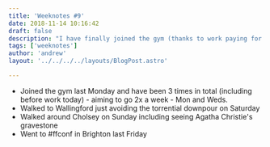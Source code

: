 ```yaml
---
title: 'Weeknotes #9'
date: 2018-11-14 10:16:42
draft: false
description: "I have finally joined the gym (thanks to work paying for it!) so have been thrice. Also: #ffconf"
tags: ['weeknotes']
author: 'andrew'
layout: '../../../../layouts/BlogPost.astro'

---
```

*   Joined the gym last Monday and have been 3 times in total (including before work today) - aiming to go 2x a week - Mon and Weds.
*   Walked to Wallingford just avoiding the torrential downpour on Saturday
*   Walked around Cholsey on Sunday including seeing Agatha Christie's gravestone
*   Went to #ffconf in Brighton last Friday

